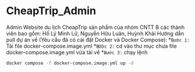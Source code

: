 # CheapTrip_Admin
Admin Website du lịch CheapTrip sản phẩm của nhóm CNTT B các thành viên bao gồm: Hồ Lý Minh Lữ, Nguyễn Hữu Luân, Huỳnh Khải
Hướng dẫn pull dự án về (Yêu cầu đã có cài đặt Docker và Docker Compose):
*`Bước 1:` Tải file docker-compose.image.yml
*`BƯớc 2:` cd vào thư mục chưa file docker-compose.image.yml vừa tải về
*`Bước 3:` chạy lệnh 
```bash
docker compose -f docker-compose.image.yml up -d


